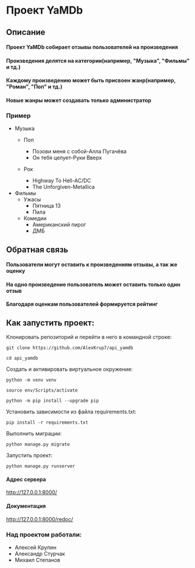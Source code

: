 # Проект YaMDb

## Описание

#### Проект YaMDb собирает отзывы пользователей на произведения

#### Произведения делятся на категории(например, "Музыка", "Фильмы" и тд.)

#### Каждому произведению может быть присвоен жанр(например, "Роман", "Поп" и тд.)

#### Новые жанры может создавать только администратор

### Пример

* Музыка
    * Поп
        * Позови меня с собой-Алла Пугачёва
        * Он тебя целует-Руки Вверх

    * Рок
        * Highway To Hell-AC/DC
        * The Unforgiven-Metallica
* Фильмы
    * Ужасы
        * Пятница 13
        * Пила
    * Комедии
        * Американский пирог
        * ДМБ
## Обратная связь
#### Пользователи могут оставить к произведениям отзывы, а так же оценку
#### На одно произведение пользователь может оставить только один отзыв
#### Благодаря оценкам пользователей формируется рейтинг
## Как запустить проект:

Клонировать репозиторий и перейти в него в командной строке:

```
git clone https://github.com/AlexKrup7/api_yamdb
```

```
cd api_yamdb
```

Создать и активировать виртуальное окружение:

```
python -m venv venv
```

```
source env/Scripts/activate
```

```
python -m pip install --upgrade pip
```

Установить зависимости из файла requirements.txt:

```
pip install -r requirements.txt
```

Выполнить миграции:

```
python manage.py migrate
```

Запустить проект:

```
python manage.py runserver
```

#### Адрес сервера

http://127.0.0.1:8000/

#### Документация

http://127.0.0.1:8000/redoc/

### Над проектом работали:

* Алексей Крупин
* Александр Стурчак
* Михаил Степанов
